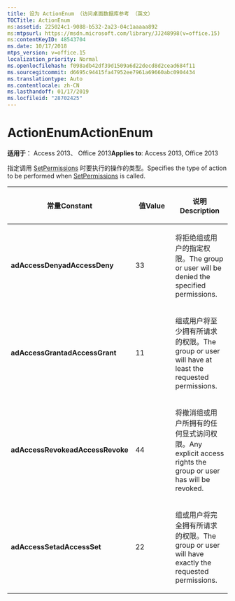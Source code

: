 ```yaml
---
title: 设为 ActionEnum （访问桌面数据库参考 （英文）
TOCTitle: ActionEnum
ms:assetid: 225024c1-9088-b532-2a23-04c1aaaaa892
ms:mtpsurl: https://msdn.microsoft.com/library/JJ248998(v=office.15)
ms:contentKeyID: 48543704
ms.date: 10/17/2018
mtps_version: v=office.15
localization_priority: Normal
ms.openlocfilehash: f098adb42df39d1509a6d22decd8d2cead684f11
ms.sourcegitcommit: d6695c94415fa47952ee7961a69660abc0904434
ms.translationtype: Auto
ms.contentlocale: zh-CN
ms.lasthandoff: 01/17/2019
ms.locfileid: "28702425"
---
```

# <a name="actionenum"></a><span data-ttu-id="1c3e7-102">ActionEnum</span><span class="sxs-lookup"><span data-stu-id="1c3e7-102">ActionEnum</span></span>

<span data-ttu-id="1c3e7-103">**适用于**： Access 2013、 Office 2013</span><span class="sxs-lookup"><span data-stu-id="1c3e7-103">**Applies to**: Access 2013, Office 2013</span></span>

<span data-ttu-id="1c3e7-104">指定调用 [SetPermissions](setpermissions-method-adox.md) 时要执行的操作的类型。</span><span class="sxs-lookup"><span data-stu-id="1c3e7-104">Specifies the type of action to be performed when [SetPermissions](setpermissions-method-adox.md) is called.</span></span>

<table>
<colgroup>
<col style="width: 33%" />
<col style="width: 33%" />
<col style="width: 33%" />
</colgroup>
<thead>
<tr class="header">
<th><p><span data-ttu-id="1c3e7-105">常量</span><span class="sxs-lookup"><span data-stu-id="1c3e7-105">Constant</span></span></p></th>
<th><p><span data-ttu-id="1c3e7-106">值</span><span class="sxs-lookup"><span data-stu-id="1c3e7-106">Value</span></span></p></th>
<th><p><span data-ttu-id="1c3e7-107">说明</span><span class="sxs-lookup"><span data-stu-id="1c3e7-107">Description</span></span></p></th>
</tr>
</thead>
<tbody>
<tr class="odd">
<td><p><span data-ttu-id="1c3e7-108"><strong>adAccessDeny</strong></span><span class="sxs-lookup"><span data-stu-id="1c3e7-108"><strong>adAccessDeny</strong></span></span></p></td>
<td><p><span data-ttu-id="1c3e7-109">3</span><span class="sxs-lookup"><span data-stu-id="1c3e7-109">3</span></span></p></td>
<td><p><span data-ttu-id="1c3e7-110">将拒绝组或用户的指定权限。</span><span class="sxs-lookup"><span data-stu-id="1c3e7-110">The group or user will be denied the specified permissions.</span></span></p></td>
</tr>
<tr class="even">
<td><p><span data-ttu-id="1c3e7-111"><strong>adAccessGrant</strong></span><span class="sxs-lookup"><span data-stu-id="1c3e7-111"><strong>adAccessGrant</strong></span></span></p></td>
<td><p><span data-ttu-id="1c3e7-112">1</span><span class="sxs-lookup"><span data-stu-id="1c3e7-112">1</span></span></p></td>
<td><p><span data-ttu-id="1c3e7-113">组或用户将至少拥有所请求的权限。</span><span class="sxs-lookup"><span data-stu-id="1c3e7-113">The group or user will have at least the requested permissions.</span></span></p></td>
</tr>
<tr class="odd">
<td><p><span data-ttu-id="1c3e7-114"><strong>adAccessRevoke</strong></span><span class="sxs-lookup"><span data-stu-id="1c3e7-114"><strong>adAccessRevoke</strong></span></span></p></td>
<td><p><span data-ttu-id="1c3e7-115">4</span><span class="sxs-lookup"><span data-stu-id="1c3e7-115">4</span></span></p></td>
<td><p><span data-ttu-id="1c3e7-116">将撤消组或用户所拥有的任何显式访问权限。</span><span class="sxs-lookup"><span data-stu-id="1c3e7-116">Any explicit access rights the group or user has will be revoked.</span></span></p></td>
</tr>
<tr class="even">
<td><p><span data-ttu-id="1c3e7-117"><strong>adAccessSet</strong></span><span class="sxs-lookup"><span data-stu-id="1c3e7-117"><strong>adAccessSet</strong></span></span></p></td>
<td><p><span data-ttu-id="1c3e7-118">2</span><span class="sxs-lookup"><span data-stu-id="1c3e7-118">2</span></span></p></td>
<td><p><span data-ttu-id="1c3e7-119">组或用户将完全拥有所请求的权限。</span><span class="sxs-lookup"><span data-stu-id="1c3e7-119">The group or user will have exactly the requested permissions.</span></span></p></td>
</tr>
</tbody>
</table>

